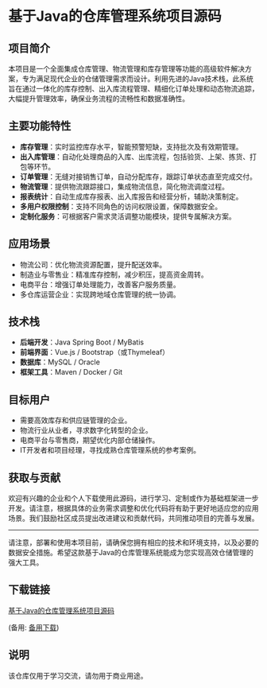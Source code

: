 # 基于Java的仓库管理系统项目源码

## 项目简介

本项目是一个全面集成仓库管理、物流管理和库存管理等功能的高级软件解决方案，专为满足现代企业的仓储管理需求而设计。利用先进的Java技术栈，此系统旨在通过一体化的库存控制、出入库流程管理、精细化订单处理和动态物流追踪，大幅提升管理效率，确保业务流程的流畅性和数据准确性。

## 主要功能特性

- **库存管理**：实时监控库存水平，智能预警短缺，支持批次及有效期管理。
- **出入库管理**：自动化处理商品的入库、出库流程，包括验货、上架、拣货、打包等环节。
- **订单管理**：无缝对接销售订单，自动分配库存，跟踪订单状态直至完成交付。
- **物流管理**：提供物流跟踪接口，集成物流信息，简化物流调度过程。
- **报表统计**：自动生成库存报表、出入库报告和经营分析，辅助决策制定。
- **多用户权限控制**：支持不同角色的访问权限设置，保障数据安全。
- **定制化服务**：可根据客户需求灵活调整功能模块，提供专属解决方案。

## 应用场景

- 物流公司：优化物流资源配置，提升配送效率。
- 制造业与零售业：精准库存控制，减少积压，提高资金周转。
- 电商平台：增强订单处理能力，改善客户服务质量。
- 多仓库运营企业：实现跨地域仓库管理的统一协调。

## 技术栈

- **后端开发**：Java Spring Boot / MyBatis
- **前端界面**：Vue.js / Bootstrap（或Thymeleaf）
- **数据库**：MySQL / Oracle
- **框架工具**：Maven / Docker / Git

## 目标用户

- 需要高效库存和供应链管理的企业。
- 物流行业从业者，寻求数字化转型的企业。
- 电商平台与零售商，期望优化内部仓储操作。
- IT开发者和项目经理，寻找成熟仓库管理系统的参考案例。

## 获取与贡献

欢迎有兴趣的企业和个人下载使用此源码，进行学习、定制或作为基础框架进一步开发。请注意，根据具体的业务需求调整和优化代码将有助于更好地适应您的应用场景。我们鼓励社区成员提出改进建议和贡献代码，共同推动项目的完善与发展。

---

请注意，部署和使用本项目前，请确保您拥有相应的技术和环境支持，以及必要的数据安全措施。希望这款基于Java的仓库管理系统能成为您实现高效仓储管理的强大工具。

## 下载链接
[基于Java的仓库管理系统项目源码](https://pan.quark.cn/s/fbe1b102a3b0) 

(备用: [备用下载](https://pan.baidu.com/s/1IpD661gF26wVTvqBc_78mg?pwd=1234))

## 说明

该仓库仅用于学习交流，请勿用于商业用途。
